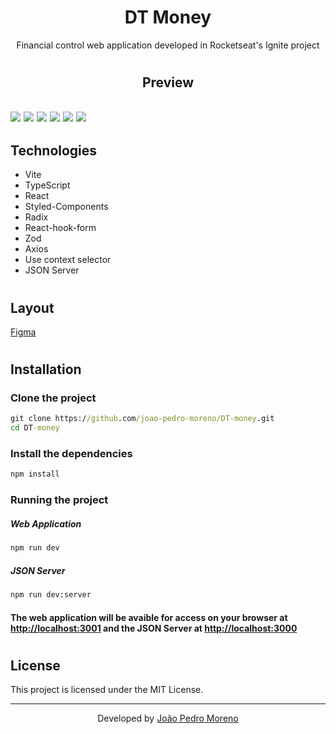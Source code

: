 <h1 align="center">DT Money</h1>

<p align="center">Financial control web application developed in Rocketseat's Ignite project</p>

#

<h2 align="center">Preview<h2>

<img src="https://i.imgur.com/qxlY8yP.png" />

<img src="https://i.imgur.com/26ZET7m.png" />

<img src="https://i.imgur.com/LKvcI40.png" />

<img src="https://i.imgur.com/fqJeySu.png" />

<img src="https://i.imgur.com/wa6eQJL.png" />

<img src="https://i.imgur.com/gzApjPo.png" />


## Technologies

<ul>
    <li>Vite</li>
    <li>TypeScript</li>
    <li>React</li>
    <li>Styled-Components</li>
    <li>Radix</li>
    <li>React-hook-form</li>
    <li>Zod</li>
    <li>Axios</li>
    <li>Use context selector</li>
    <li>JSON Server</li>
</ul>

#

## Layout

<a href="https://www.figma.com/community/file/1138814493269096792" target="_blank">Figma</a>

#

## Installation

### Clone the project
```cmd
git clone https://github.com/joao-pedro-moreno/DT-money.git
cd DT-money
```

### Install the dependencies
```cmd
npm install
```

### Running the project

##### Web Application
```cmd
npm run dev
```

##### JSON Server
```cmd
npm run dev:server
```

#### The web application will be avaible for access on your browser at <http://localhost:3001> and the JSON Server at <http://localhost:3000>

#

## License

This project is licensed under the MIT License.

---

<p align="center">Developed by <a href="https://github.com/joao-pedro-moreno" target="_blank">João Pedro Moreno</a></p>
